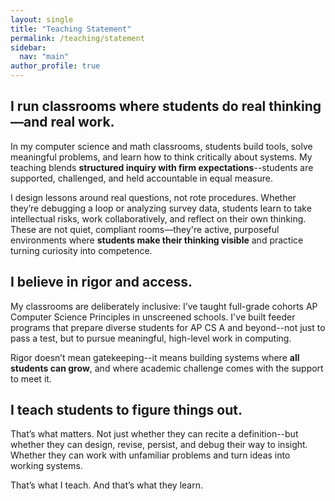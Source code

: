 ```yaml
---
layout: single
title: "Teaching Statement"
permalink: /teaching/statement
sidebar:
  nav: "main"
author_profile: true
---
```


## I run classrooms where students do real thinking—and real work.

In my computer science and math classrooms, students build tools, solve meaningful problems, and learn how to think critically about systems. My teaching blends **structured inquiry with firm expectations**--students are supported, challenged, and held accountable in equal measure.

I design lessons around real questions, not rote procedures. Whether they’re debugging a loop or analyzing survey data, students learn to take intellectual risks, work collaboratively, and reflect on their own thinking. These are not quiet, compliant rooms—they're active, purposeful environments where **students make their thinking visible** and practice turning curiosity into competence.

## I believe in rigor **and** access.

My classrooms are deliberately inclusive: I’ve taught full-grade cohorts AP Computer Science Principles in unscreened schools. I've built feeder programs that prepare diverse students for AP CS A and beyond--not just to pass a test, but to pursue meaningful, high-level work in computing. 

Rigor doesn’t mean gatekeeping--it means building systems where **all students can grow**, and where academic challenge comes with the support to meet it.

## I teach students to figure things out.

That’s what matters. Not just whether they can recite a definition--but whether they can design, revise, persist, and debug their way to insight. Whether they can work with unfamiliar problems and turn ideas into working systems.

That’s what I teach. And that’s what they learn.
